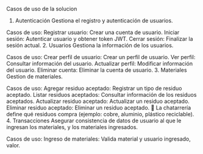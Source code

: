 Casos de uso de la solucion
1. Autenticación
Gestiona el registro y autenticación de usuarios.

Casos de uso:
Registrar usuario: Crear una cuenta de usuario.
Iniciar sesión: Autenticar usuario y obtener token JWT.
Cerrar sesión: Finalizar la sesión actual.
2. Usuarios
Gestiona la información de los usuarios.

Casos de uso:
Crear perfil de usuario: Crear un perfil de usuario.
Ver perfil: Consultar información del usuario.
Actualizar perfil: Modificar información del usuario.
Eliminar cuenta: Eliminar la cuenta de usuario.
3. Materiales
Gestion de materiales.

Casos de uso:
Agregar residuo aceptado: Registrar un tipo de residuo aceptado.
Listar residuos aceptados: Consultar información de los residuos aceptados.
Actualizar residuo aceptado: Actualizar un residuo aceptado.
Eliminar residuo aceptado: Eliminar un residuo aceptado. 📌 La chatarrería define qué residuos compra (ejemplo: cobre, aluminio, plástico reciclable).
4. Transacciones
Asegurar consistencia de datos de usuario al que le ingresan los materiales, y los materiales ingresados.

Casos de uso:
Ingreso de materiales: Valida material y usuario ingresado, valor.

